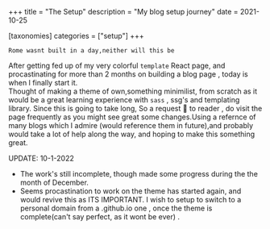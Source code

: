 +++
title = "The Setup"
description = "My blog setup journey"
date = 2021-10-25

[taxonomies]
categories = ["setup"]
+++

`Rome wasnt built in a day,neither will this be`

After getting fed up of my very colorful `template` React page, and procastinating for more than 2 months on building a blog page , today is when I finally start it.
<br>
Thought of making a theme of own,something minimilist, from scratch as it would be a great learning experience with `sass` , ssg's and templating library.
Since this is going to take long, So a request :pray: to reader , do visit the page frequently as you might see great some changes.Using a refernce of many blogs which I admire (would reference them in future),and probably would take a lot of help along the way, and hoping to make this something great.

UPDATE: 10-1-2022

- The work's still incomplete, though made some progress during the the month of December. 
- Seems procastination to work on the theme has started again, and would revive this as ITS IMPORTANT. I wish to setup to switch to a personal domain from a .github.io one , once the theme is complete(can't say perfect, as it wont be ever) .